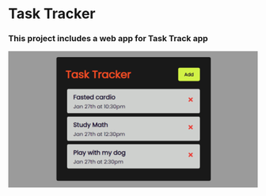 # Task Tracker
### This project includes a web app for Task Track app
![app screenshot](/screenshot.png?raw=true "App Screenshot")
